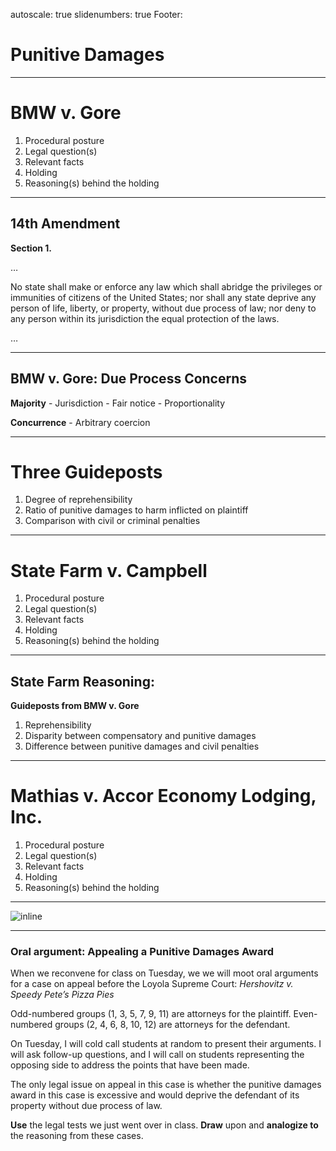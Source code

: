autoscale: true
slidenumbers: true
Footer: 

# Punitive Damages

---

# BMW v. Gore

1. Procedural posture
2. Legal question(s)
3. Relevant facts
4. Holding
5. Reasoning(s) behind the holding

---

## 14th Amendment

**Section 1.**

…

No state shall make or enforce any law which shall abridge the privileges or immunities of citizens of the United States; nor shall any state deprive any person of life, liberty, or property, without due process of law; nor deny to any person within its jurisdiction the equal protection of the laws.

…

---

##  BMW v. Gore: Due Process Concerns

**Majority**
\- Jurisdiction
\- Fair notice
\- Proportionality

**Concurrence**
\- Arbitrary coercion

---

# Three Guideposts

1. Degree of reprehensibility
2. Ratio of punitive damages to harm inflicted on plaintiff
3. Comparison with civil or criminal penalties

---

# State Farm v. Campbell

1. Procedural posture
2. Legal question(s)
3. Relevant facts
4. Holding
5. Reasoning(s) behind the holding

---

## State Farm Reasoning:

**Guideposts from BMW v. Gore**

1. Reprehensibility
2. Disparity between compensatory and punitive damages
3. Difference between punitive damages and civil penalties

---

# Mathias v. Accor Economy Lodging, Inc.

1. Procedural posture
2. Legal question(s)
3. Relevant facts
4. Holding
5. Reasoning(s) behind the holding

---

![inline](images/court_map.png)

---

### Oral argument: Appealing a Punitive Damages Award

When we reconvene for class on Tuesday, we we will moot oral arguments for a case on appeal before the Loyola Supreme Court: _Hershovitz v. Speedy Pete’s Pizza Pies_

Odd-numbered groups (1, 3, 5, 7, 9, 11) are attorneys for the plaintiff.
Even-numbered groups (2, 4, 6, 8, 10, 12) are attorneys for the defendant.

On Tuesday, I will cold call students at random to present their arguments. I will ask follow-up questions, and I will call on students representing the opposing side to address the points that have been made.

The only legal issue on appeal in this case is whether the punitive damages award in this case is excessive and would deprive the defendant of its property without due process of law.

**Use** the legal tests we just went over in class.
**Draw** upon and **analogize to** the reasoning from these cases.
